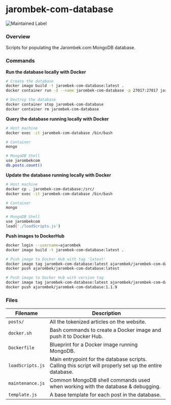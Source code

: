 # jarombek-com-database

![Maintained Label](https://img.shields.io/badge/Maintained-Yes-brightgreen?style=for-the-badge)

### Overview

Scripts for populating the Jarombek.com MongoDB database.

### Commands

**Run the database locally with Docker**

```bash
# Create the database
docker image build -t jarombek-com-database:latest .
docker container run -d --name jarombek-com-database -p 27017:27017 jarombek-com-database:latest

# Destroy the database
docker container stop jarombek-com-database
docker container rm jarombek-com-database
```

**Query the database running locally with Docker**

```bash
# Host machine
docker exec -it jarombek-com-database /bin/bash 

# Container
mongo

# MongoDB Shell
use jarombekcom
db.posts.count()
```

**Update the database running locally with Docker**

```bash
# Host machine
docker cp . jarombek-com-database:/src/
docker exec -it jarombek-com-database /bin/bash

# Container
mongo

# MongoDB Shell
use jarombekcom
load('./loadScripts.js')
```

**Push images to DockerHub**

```bash
docker login --username=ajarombek
docker image build -t jarombek-com-database:latest .

# Push image to Docker Hub with tag 'latest'
docker image tag jarombek-com-database:latest ajarombek/jarombek-com-database:latest
docker push ajarombek/jarombek-com-database:latest

# Push image to Docker Hub with version tag
docker image tag jarombek-com-database:latest ajarombek/jarombek-com-database:1.1.9
docker push ajarombek/jarombek-com-database:1.1.9
```

### Files

| Filename             | Description                                                                                              |
|----------------------|----------------------------------------------------------------------------------------------------------|
| `posts/`             | All the tokenized articles on the website.                                                               |
| `docker.sh`          | Bash commands to create a Docker image and push it to Docker Hub.                                        |
| `Dockerfile`         | Blueprint for a Docker image running MongoDB.                                                            |
| `loadScripts.js`     | Main entrypoint for the database scripts.  Calling this script will properly set up the entire database. |
| `maintenance.js`     | Common MongoDB shell commands used when working with the database & debugging.                           |
| `template.js`        | A base template for each post in the database.                                                           |